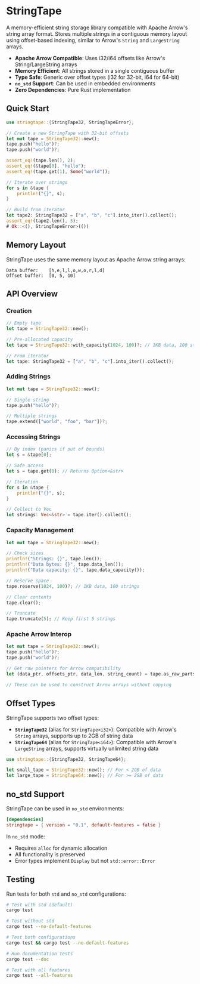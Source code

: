 # StringTape

A memory-efficient string storage library compatible with Apache Arrow's string array format.
Stores multiple strings in a contiguous memory layout using offset-based indexing, similar to Arrow's `String` and `LargeString` arrays.

- __Apache Arrow Compatible__: Uses i32/i64 offsets like Arrow's String/LargeString arrays
- __Memory Efficient__: All strings stored in a single contiguous buffer
- __Type Safe__: Generic over offset types (i32 for 32-bit, i64 for 64-bit)
- __`no_std` Support__: Can be used in embedded environments
- __Zero Dependencies__: Pure Rust implementation

## Quick Start

```rust
use stringtape::{StringTape32, StringTapeError};

// Create a new StringTape with 32-bit offsets
let mut tape = StringTape32::new();
tape.push("hello")?;
tape.push("world")?;

assert_eq!(tape.len(), 2);
assert_eq!(&tape[0], "hello");
assert_eq!(tape.get(1), Some("world"));

// Iterate over strings
for s in &tape {
    println!("{}", s);
}

// Build from iterator
let tape2: StringTape32 = ["a", "b", "c"].into_iter().collect();
assert_eq!(tape2.len(), 3);
# Ok::<(), StringTapeError>(())
```

## Memory Layout

StringTape uses the same memory layout as Apache Arrow string arrays:

```text
Data buffer:    [h,e,l,l,o,w,o,r,l,d]
Offset buffer:  [0, 5, 10]
```

## API Overview

### Creation

```rust
// Empty tape
let tape = StringTape32::new();

// Pre-allocated capacity
let tape = StringTape32::with_capacity(1024, 100)?; // 1KB data, 100 strings

// From iterator
let tape: StringTape32 = ["a", "b", "c"].into_iter().collect();
```

### Adding Strings

```rust
let mut tape = StringTape32::new();

// Single string
tape.push("hello")?;

// Multiple strings
tape.extend(["world", "foo", "bar"])?;
```

### Accessing Strings

```rust
// By index (panics if out of bounds)
let s = &tape[0];

// Safe access
let s = tape.get(0); // Returns Option<&str>

// Iteration
for s in &tape {
    println!("{}", s);
}

// Collect to Vec
let strings: Vec<&str> = tape.iter().collect();
```

### Capacity Management

```rust
let mut tape = StringTape32::new();

// Check sizes
println!("Strings: {}", tape.len());
println!("Data bytes: {}", tape.data_len());
println!("Data capacity: {}", tape.data_capacity());

// Reserve space
tape.reserve(1024, 100)?; // 1KB data, 100 strings

// Clear contents
tape.clear();

// Truncate
tape.truncate(5); // Keep first 5 strings
```

### Apache Arrow Interop

```rust
let mut tape = StringTape32::new();
tape.push("hello")?;
tape.push("world")?;

// Get raw pointers for Arrow compatibility
let (data_ptr, offsets_ptr, data_len, string_count) = tape.as_raw_parts();

// These can be used to construct Arrow arrays without copying
```

## Offset Types

StringTape supports two offset types:

- __`StringTape32`__ (alias for `StringTape<i32>`): Compatible with Arrow's `String` arrays, supports up to 2GB of string data
- __`StringTape64`__ (alias for `StringTape<i64>`): Compatible with Arrow's `LargeString` arrays, supports virtually unlimited string data

```rust
use stringtape::{StringTape32, StringTape64};

let small_tape = StringTape32::new(); // For < 2GB of data
let large_tape = StringTape64::new(); // For >= 2GB of data
```

## no_std Support

StringTape can be used in `no_std` environments:

```toml
[dependencies]
stringtape = { version = "0.1", default-features = false }
```

In `no_std` mode:
- Requires `alloc` for dynamic allocation
- All functionality is preserved
- Error types implement `Display` but not `std::error::Error`

## Testing

Run tests for both `std` and `no_std` configurations:

```bash
# Test with std (default)
cargo test

# Test without std
cargo test --no-default-features

# Test both configurations
cargo test && cargo test --no-default-features

# Run documentation tests
cargo test --doc

# Test with all features
cargo test --all-features
```
